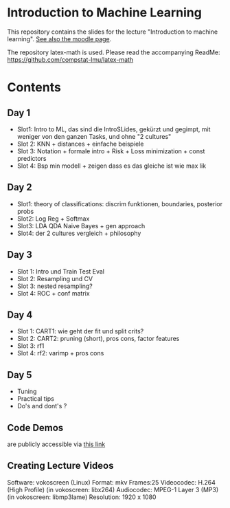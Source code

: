 # Introduction to Machine Learning

This repository contains the slides for the lecture "Introduction to machine learning".
[See also the moodle page](https://moodle.lmu.de/course/view.php?id=3001).

The repository latex-math is used. Please read the accompanying ReadMe: https://github.com/compstat-lmu/latex-math

# Contents

## Day 1
- Slot1: Intro to ML, das sind die IntroSLides, gekürzt und gegimpt, mit weniger von den ganzen Tasks, und ohne "2 cultures"
- Slot 2: KNN + distances + einfache beispiele
- Slot 3: Notation + formale intro +  Risk + Loss minimization  + const predictors
- Slot 4: Bsp min modell + zeigen dass es das gleiche ist wie max lik

## Day 2
- Slot1: theory of classifications: discrim funktionen, boundaries, posterior probs
- Slot2: Log Reg + Softmax
- Slot3: LDA QDA Naive Bayes + gen approach
- Slot4: der 2 cultures vergleich + philosophy

## Day 3
- Slot 1: Intro und Train Test Eval
- Slot 2: Resampling und CV
- Slot 3: nested resampling?
- Slot 4: ROC + conf matrix


## Day 4
- Slot 1: CART1: wie geht der fit und split crits?
- Slot 2: CART2: pruning (short), pros cons, factor features
- Slot 3: rf1
- Slot 4: rf2: varimp + pros cons

## Day 5
- Tuning
- Practical tips
- Do's and dont's ?

## Code Demos

are publicly accessible via [this link](https://github.com/compstat-lmu/lecture_intro_to_ml_notebooks)


## Creating Lecture Videos

Software: vokoscreen (Linux)
Format: mkv
Frames:25
Videocodec: H.264 (High Profile)    (in vokoscreen: libx264)
Audiocodec: MPEG-1 Layer 3 (MP3) (in vokoscreen: libmp3lame)
Resolution: 1920 x 1080


